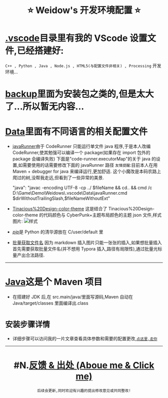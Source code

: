<!--
 * @Author: Weidows
 * @Date: 2020-09-12 19:54:05
 * @LastEditors: Weidows
 * @LastEditTime: 2020-10-03 11:41:21
 * @FilePath: \Githubg:\Repo\Programming-Configuration\README.md
-->
<h1 align="center">
 ⭐️ Weidow's 开发环境配置 ⭐️
</h1>

# [.vscode](.vscode/)目录里有我的 VScode 设置文件,已经搭建好:

`C++ , Python , Java , Node.js , HTML5(与配置文件非相关) , Processing` 开发环境...

# [backup](backup)里面为安装包之类的,但是太大了...所以暂无内容...

# [Data](Data)里面有不同语言的相关配置文件

- [javaRunner](Data/javaRunner.cmd)由于 CodeRunner 只能运行单文件 java 程序,于是本人改编 CodeRunner,使其勉强可以编译一个 package(如果存在 import 包外的 package 会编译失败)
  下面是"code-runner.executorMap"的关于 java 的设置,如需要使用的话需要修改下面的 javaRunner 路径
  `友情提醒`:目前本人在用 Maven + debugger for java 来编译运行,更加舒适.
  这个小魔改是本码农路上爬过的树,没帮我走远,但看到了一些异常的美景.

  "java": "javac -encoding UTF-8 -cp ../ $fileName && cd.. && cmd /c D:\\Game\\Demo\\Weidows\\.vscode\\Data\\javaRunner.cmd $dirWithoutTrailingSlash,\$fileNameWithoutExt"

- [Tinacious%20Design-color-theme](.vscode/Data/Tinacious%20Design-color-theme.json) 这是结合了 Tinacious%20Design-color-theme 的代码颜色与 CyberPunk+主题布局颜色的主题 json 文件,样式图片:
  ![样式](https://cdn.jsdelivr.net/gh/Weidows/Images/post/QQ截图20200822144122.jpg)

- [_pip_](Data/pip.ini)是 Python 的清华源放在 C/user/default 里

- [批量获取文件名](Data/批量获取文件名.bat) 因为 markdown 插入图片只能一张张的插入,如果想批量插入首先需要获取批量文件名(并不想用 Typora 插入,路径有局限性),通过批量光标量产出合法路径.

---

# [Java](Java)这是个 Maven 项目

- 在搭建好 JDK 后,在 src.main/java/里面写源码,Maven 自动在 Java/target/classes 里面编译出.class

# `安装步骤详情`

- 详细步骤可以访问我的一片文章查看具体参数和需要的配置更改,[`点这里,走你`](http://weidows.gitee.io/post/backup/Data/)

---

<center>

# #N.[反馈 & 出处 (Aboue me & Click me)](https://weidows.gitee.io/tags/about)

    后续会更新,同时欢迎有兴趣的提出修改意见或共同整改!

</center>
